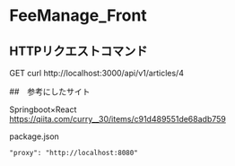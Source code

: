 # FeeManage_Front


## HTTPリクエストコマンド

GET
curl http://localhost:3000/api/v1/articles/4



##　参考にしたサイト


Springboot×React
https://qiita.com/curry__30/items/c91d489551de68adb759


package.json

```
"proxy": "http://localhost:8080"
```
